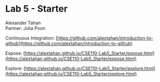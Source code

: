 # Lab 5 - Starter
Alexander Tahan  
Partner: Julia Poon

Continuous Integration: [https://github.com/alextahan/introduction-to-github](https://github.com/alextahan/introduction-to-github)

Expose: [https://alextahan.github.io/CSE110-Lab5_Starter/expose.html](https://alextahan.github.io/CSE110-Lab5_Starter/expose.html)

Explore: [https://alextahan.github.io/CSE110-Lab5_Starter/explore.html](https://alextahan.github.io/CSE110-Lab5_Starter/explore.html)
